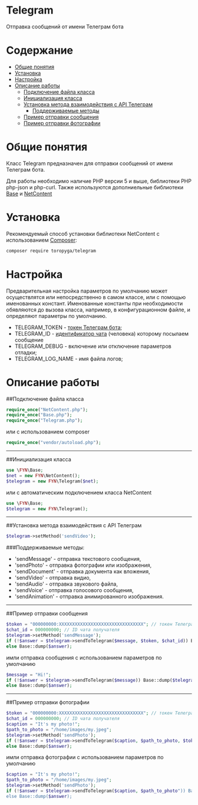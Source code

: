 # Telegram
Отправка сообщений от имени Телеграм бота

# Содержание

- [Общие понятия](#общие-понятия)
- [Установка](#Установка)
- [Настройка](#Настройка)
- [Описание работы](#описание-работы)
    - [Подключение файла класса](#Подключение-файла-класса)
    - [Инициализация класса](#Инициализация-класса)
    - [Установка метода взаимодействия с API Телеграм](#Установка-метода-взаимодействия-с-API-Телеграм)
        - [Поддерживаемые методы](#Поддерживаемые-методы:)
    - [Пример отправки сообщения](#Пример-отправки-сообщения)
    - [Пример отправки фотографии](#Пример-отправки-фотографии)

# Общие понятия

Класс Telegram предназначен для отправки сообщений от имени Телеграм бота.

Для работы необходимо наличие PHP версии 5 и выше, библиотеки PHP php-json и php-curl.
Также используются дополниельные библиотеки [Base](https://github.com/Toropyga/Base) и [NetContent](https://github.com/Toropyga/NetContent)

# Установка

Рекомендуемый способ установки библиотеки NetContent с использованием [Composer](http://getcomposer.org/):

```bash
composer require toropyga/telegram
```

# Настройка
Предварительная настройка параметров по умолчанию может осуществлятся или непосредственно в самом классе, или с помощью именованных констант.
Именованные константы при необходимости обявляются до вызова класса, например, в конфигурационном файле, и определяют параметры по умолчанию.
* TELEGRAM_TOKEN - [токен Телеграм бота](https://core.telegram.org/bots/api#authorizing-your-bot);
* TELEGRAM_ID - [идентификатор чата](https://t.me/username_to_id_bot) (человека) которому посылаем сообщение
* TELEGRAM_DEBUG - включение или отключение параметров отладки;
* TELEGRAM_LOG_NAME - имя файла логов;

# Описание работы

##Подключение файла класса
```php
require_once("NetContent.php");
require_once("Base.php");
require_once("Telegram.php");
```
или с использованием composer
```php
require_once("vendor/autoload.php");
```
---
##Инициализация класса
```php
use \FYN\Base;
$net = new FYN\NetContent();
$telegram = new FYN\Telegram($net);
```
или с автоматическим подключением класса NetContent
```php
use \FYN\Base;
$telegram = new FYN\Telegram();
```
---
##Установка метода взаимодействия с API Телеграм
```php
$telegram->setMethod('sendVideo');
```
###Поддерживаемые методы:
* 'sendMessage' - отправка текстового сообщения,
* 'sendPhoto' - отправка фотографии или изображения,
* 'sendDocument' - отправка документа как вложения,
* 'sendVideo' - отправка видио,
* 'sendAudio' - отправка звукового файла,
* 'sendVoice' - отправка голосового сообщения,
* 'sendAnimation' - отправка анимированного изображения.
---
##Пример отправки сообщения
```php
$token = "000000000:XXXXXXXXXXXXXXXXXXXXXXXXXXXXXXXX"; // токен Телеграм бота
$chat_id = 000000000; // ID чата получателя
$telegram->setMethod('sendMessage');
if (!$answer = $telegram->sendToTelegram($message, $token, $chat_id)) Base::dump($telegram->getLogs());
else Base::dump($answer);
```
имли отправка сообщения с использованием параметров по умолчанию
```php
$message = "Hi!";
if (!$answer = $telegram->sendToTelegram($message)) Base::dump($telegram->getLogs());
else Base::dump($answer);
```
---
##Пример отправки фотографии
```php
$token = "000000000:XXXXXXXXXXXXXXXXXXXXXXXXXXXXXXXX"; // токен Телеграм бота
$chat_id = 000000000; // ID чата получателя
$caption = "It's my photo!";
$path_to_photo = "/home/images/my.jpeg";
$telegram->setMethod('sendPhoto');
if (!$answer = $telegram->sendToTelegram($caption, $path_to_photo, $token, $chat_id)) Base::dump($telegram->getLogs());
else Base::dump($answer);
```
имли отправка фотографии с использованием параметров по умолчанию
```php
$caption = "It's my photo!";
$path_to_photo = "/home/images/my.jpeg";
$telegram->setMethod('sendPhoto');
if (!$answer = $telegram->sendToTelegram($caption, $path_to_photo")) Base::dump($telegram->getLogs());
else Base::dump($answer);
```